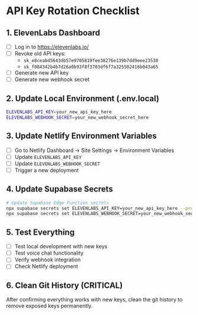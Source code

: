 # API Key Rotation Checklist

## 1. ElevenLabs Dashboard
- [ ] Log in to https://elevenlabs.io/
- [ ] Revoke old API keys:
  - `sk_e8ceabd5643db57e9705819fee38276e139b7dd9eee23530`
  - `sk_f084342b4b7d26a0b93f8f3703df6f7a325502416b043a65`
- [ ] Generate new API key
- [ ] Generate new webhook secret

## 2. Update Local Environment (.env.local)
```bash
ELEVENLABS_API_KEY=your_new_api_key_here
ELEVENLABS_WEBHOOK_SECRET=your_new_webhook_secret_here
```

## 3. Update Netlify Environment Variables
- [ ] Go to Netlify Dashboard → Site Settings → Environment Variables
- [ ] Update `ELEVENLABS_API_KEY`
- [ ] Update `ELEVENLABS_WEBHOOK_SECRET`
- [ ] Trigger a new deployment

## 4. Update Supabase Secrets
```bash
# Update Supabase Edge Function secrets
npx supabase secrets set ELEVENLABS_API_KEY=your_new_api_key_here --project-ref aesefwyijcsynbbhozhb
npx supabase secrets set ELEVENLABS_WEBHOOK_SECRET=your_new_webhook_secret_here --project-ref aesefwyijcsynbbhozhb
```

## 5. Test Everything
- [ ] Test local development with new keys
- [ ] Test voice chat functionality
- [ ] Verify webhook integration
- [ ] Check Netlify deployment

## 6. Clean Git History (CRITICAL)
After confirming everything works with new keys, clean the git history to remove exposed keys permanently.